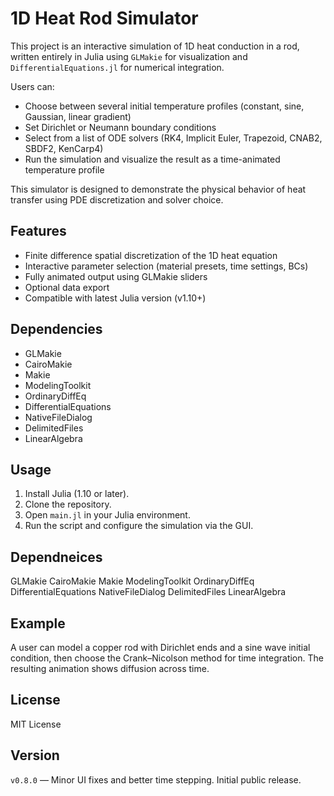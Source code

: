 # 1D Heat Rod Simulator

This project is an interactive simulation of 1D heat conduction in a rod, written entirely in Julia using `GLMakie` for visualization and `DifferentialEquations.jl` for numerical integration.

Users can:
- Choose between several initial temperature profiles (constant, sine, Gaussian, linear gradient)
- Set Dirichlet or Neumann boundary conditions
- Select from a list of ODE solvers (RK4, Implicit Euler, Trapezoid, CNAB2, SBDF2, KenCarp4)
- Run the simulation and visualize the result as a time-animated temperature profile

This simulator is designed to demonstrate the physical behavior of heat transfer using PDE discretization and solver choice.

## Features
- Finite difference spatial discretization of the 1D heat equation
- Interactive parameter selection (material presets, time settings, BCs)
- Fully animated output using GLMakie sliders
- Optional data export
- Compatible with latest Julia version (v1.10+)

## Dependencies
- GLMakie
- CairoMakie
- Makie
- ModelingToolkit
- OrdinaryDiffEq
- DifferentialEquations
- NativeFileDialog
- DelimitedFiles
- LinearAlgebra


## Usage
1. Install Julia (1.10 or later).
2. Clone the repository.
3. Open `main.jl` in your Julia environment.
4. Run the script and configure the simulation via the GUI.

## Dependneices
GLMakie
CairoMakie
Makie
ModelingToolkit
OrdinaryDiffEq
DifferentialEquations
NativeFileDialog
DelimitedFiles
LinearAlgebra

## Example
A user can model a copper rod with Dirichlet ends and a sine wave initial condition, then choose the Crank–Nicolson method for time integration. The resulting animation shows diffusion across time.

## License
MIT License

## Version
`v0.8.0` — Minor UI fixes and better time stepping. Initial public release.

